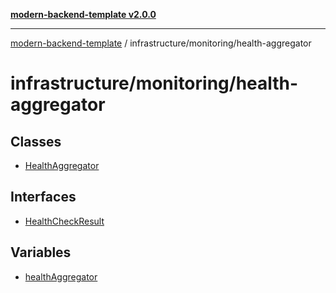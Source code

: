 [**modern-backend-template v2.0.0**](../../../README.md)

***

[modern-backend-template](../../../modules.md) / infrastructure/monitoring/health-aggregator

# infrastructure/monitoring/health-aggregator

## Classes

- [HealthAggregator](classes/HealthAggregator.md)

## Interfaces

- [HealthCheckResult](interfaces/HealthCheckResult.md)

## Variables

- [healthAggregator](variables/healthAggregator.md)

